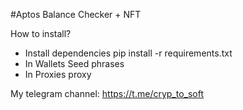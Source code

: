 #Aptos Balance Checker + NFT

How to install?
- Install dependencies pip install -r requirements.txt
- In Wallets Seed phrases
- In Proxies proxy

My telegram channel: 
https://t.me/cryp_to_soft
